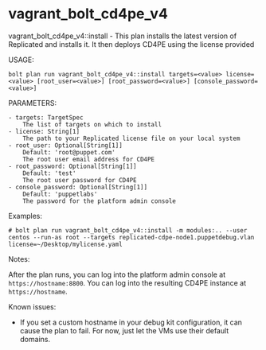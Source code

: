 # vagrant_bolt_cd4pe_v4

vagrant_bolt_cd4pe_v4::install - This plan installs the latest version of Replicated and installs it.  It then deploys CD4PE using the license provided

USAGE:
```
bolt plan run vagrant_bolt_cd4pe_v4::install targets=<value> license=<value> [root_user=<value>] [root_password=<value>] [console_password=<value>]
```

PARAMETERS:
```
- targets: TargetSpec
    The list of targets on which to install
- license: String[1]
    The path to your Replicated license file on your local system
- root_user: Optional[String[1]]
    Default: 'root@puppet.com'
    The root user email address for CD4PE
- root_password: Optional[String[1]]
    Default: 'test'
    The root user password for CD4PE
- console_password: Optional[String[1]]
    Default: 'puppetlabs'
    The password for the platform admin console
```

Examples:

```
# bolt plan run vagrant_bolt_cd4pe_v4::install -m modules:.. --user centos --run-as root --targets replicated-cdpe-node1.puppetdebug.vlan license=~/Desktop/mylicense.yaml
```

Notes:

After the plan runs, you can log into the platform admin console at `https://hostname:8800`.  You can log into the resulting CD4PE instance at `https://hostname`.

Known issues:

- If you set a custom hostname in your debug kit configuration, it can cause the plan to fail.  For now, just let the VMs use their default domains.

